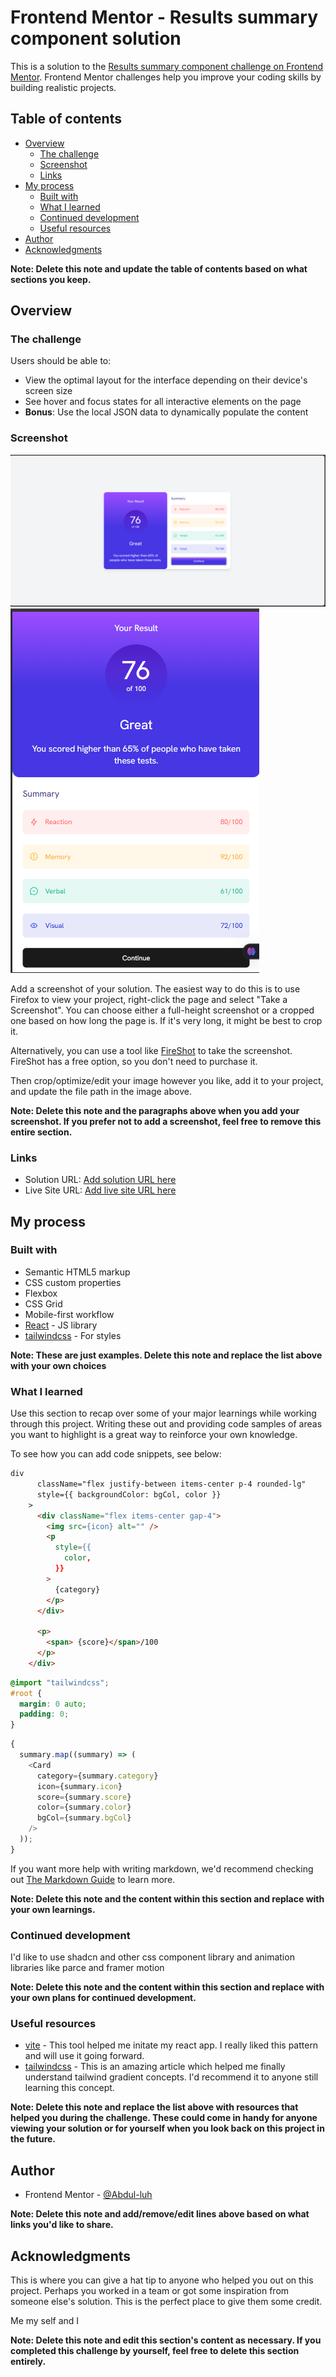 # Frontend Mentor - Results summary component solution

This is a solution to the [Results summary component challenge on Frontend Mentor](https://www.frontendmentor.io/challenges/results-summary-component-CE_K6s0maV). Frontend Mentor challenges help you improve your coding skills by building realistic projects.

## Table of contents

- [Overview](#overview)
  - [The challenge](#the-challenge)
  - [Screenshot](#screenshot)
  - [Links](#links)
- [My process](#my-process)
  - [Built with](#built-with)
  - [What I learned](#what-i-learned)
  - [Continued development](#continued-development)
  - [Useful resources](#useful-resources)
- [Author](#author)
- [Acknowledgments](#acknowledgments)

**Note: Delete this note and update the table of contents based on what sections you keep.**

## Overview

### The challenge

Users should be able to:

- View the optimal layout for the interface depending on their device's screen size
- See hover and focus states for all interactive elements on the page
- **Bonus**: Use the local JSON data to dynamically populate the content

### Screenshot

![](./screenshot1.png)
![](./screenshot2.png)

Add a screenshot of your solution. The easiest way to do this is to use Firefox to view your project, right-click the page and select "Take a Screenshot". You can choose either a full-height screenshot or a cropped one based on how long the page is. If it's very long, it might be best to crop it.

Alternatively, you can use a tool like [FireShot](https://getfireshot.com/) to take the screenshot. FireShot has a free option, so you don't need to purchase it.

Then crop/optimize/edit your image however you like, add it to your project, and update the file path in the image above.

**Note: Delete this note and the paragraphs above when you add your screenshot. If you prefer not to add a screenshot, feel free to remove this entire section.**

### Links

- Solution URL: [Add solution URL here](https://your-solution-url.com)
- Live Site URL: [Add live site URL here](https://your-live-site-url.com)

## My process

### Built with

- Semantic HTML5 markup
- CSS custom properties
- Flexbox
- CSS Grid
- Mobile-first workflow
- [React](https://reactjs.org/) - JS library
- [tailwindcss](https://tailwindcss.com/) - For styles

**Note: These are just examples. Delete this note and replace the list above with your own choices**

### What I learned

Use this section to recap over some of your major learnings while working through this project. Writing these out and providing code samples of areas you want to highlight is a great way to reinforce your own knowledge.

To see how you can add code snippets, see below:

```html
div
      className="flex justify-between items-center p-4 rounded-lg"
      style={{ backgroundColor: bgCol, color }}
    >
      <div className="flex items-center gap-4">
        <img src={icon} alt="" />
        <p
          style={{
            color,
          }}
        >
          {category}
        </p>
      </div>

      <p>
        <span> {score}</span>/100
      </p>
    </div>
```

```css
@import "tailwindcss";
#root {
  margin: 0 auto;
  padding: 0;
}
```

```js
{
  summary.map((summary) => (
    <Card
      category={summary.category}
      icon={summary.icon}
      score={summary.score}
      color={summary.color}
      bgCol={summary.bgCol}
    />
  ));
}
```

If you want more help with writing markdown, we'd recommend checking out [The Markdown Guide](https://www.markdownguide.org/) to learn more.

**Note: Delete this note and the content within this section and replace with your own learnings.**

### Continued development

I'd like to use shadcn and other css component library and animation libraries like parce and framer motion

**Note: Delete this note and the content within this section and replace with your own plans for continued development.**

### Useful resources

- [vite](https://vite.dev/) - This tool helped me initate my react app. I really liked this pattern and will use it going forward.
- [tailwindcss](https://tailwindcss.com/) - This is an amazing article which helped me finally understand tailwind gradient concepts. I'd recommend it to anyone still learning this concept.

**Note: Delete this note and replace the list above with resources that helped you during the challenge. These could come in handy for anyone viewing your solution or for yourself when you look back on this project in the future.**

## Author

- Frontend Mentor - [@Abdul-luh
  ](https://www.frontendmentor.io/profile/Abdul-luh)

**Note: Delete this note and add/remove/edit lines above based on what links you'd like to share.**

## Acknowledgments

This is where you can give a hat tip to anyone who helped you out on this project. Perhaps you worked in a team or got some inspiration from someone else's solution. This is the perfect place to give them some credit.

Me my self and I

**Note: Delete this note and edit this section's content as necessary. If you completed this challenge by yourself, feel free to delete this section entirely.**
